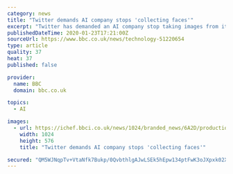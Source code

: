 ```yaml
---
category: news
title: "Twitter demands AI company stops 'collecting faces'"
excerpt: "Twitter has demanded an AI company stop taking images from its website. Clearview has already amassed more than three billion photographs from sites including Facebook and Twitter. They are used by the FBI and Department of Homeland Security and more than 600 other law-enforcement agencies around the world to identify suspects. In a cease-and ..."
publishedDateTime: 2020-01-23T17:21:00Z
sourceUrl: https://www.bbc.co.uk/news/technology-51220654
type: article
quality: 37
heat: 37
published: false

provider:
  name: BBC
  domain: bbc.co.uk

topics:
  - AI

images:
  - url: https://ichef.bbci.co.uk/news/1024/branded_news/6A2D/production/_110618172_gettyimages-1160977168.jpg
    width: 1024
    height: 576
    title: "Twitter demands AI company stops 'collecting faces'"

secured: "QM5WJNqpTv+VtaNfk7Bukp/0QvbthlgAJwLSEk5hEpw134ptFwK3oJXpxk02XSlo67V/CfA37AmpgD6cSnXRfsa7KWk+AHr5chDetrTHvzwbfqGw591b9583fDXW45Kx8DSyrTYDXyFlIWG+LDzHh1Pbp7HZNfzsnXCKB9whGAMZytXa3xXAol9eZ7stklV4mC35GPecYuMkXGbnE0dwkwIntMlJGhGruK33vJOiQf48tYN0IDhT7aJst2EsPfHhpts03cGIyGTlkj483/3kqMNj4GtA2dCwSBEbfWlfc6BZqwoFl/IwTyTV+acC1Wmt;uBDLk/tyxD+ajKw5N85cjw=="
---
```


